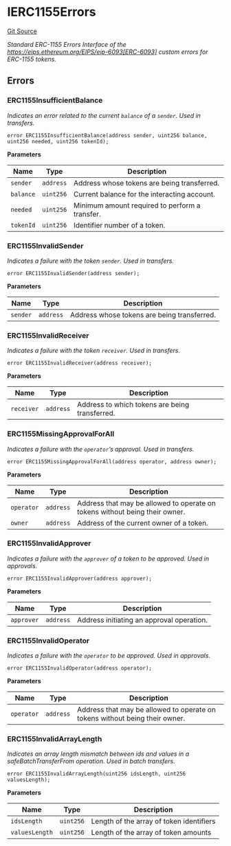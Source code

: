 # IERC1155Errors
[Git Source](https://github.com//Team3dVidyaGames/Contracts/blob/e7abd099c8ff67c53a32c1d0c029bd31930c8a9c/src/contracts/flattened/flattened_TCGInventory.sol)

*Standard ERC-1155 Errors
Interface of the https://eips.ethereum.org/EIPS/eip-6093[ERC-6093] custom errors for ERC-1155 tokens.*


## Errors
### ERC1155InsufficientBalance
*Indicates an error related to the current `balance` of a `sender`. Used in transfers.*


```solidity
error ERC1155InsufficientBalance(address sender, uint256 balance, uint256 needed, uint256 tokenId);
```

**Parameters**

|Name|Type|Description|
|----|----|-----------|
|`sender`|`address`|Address whose tokens are being transferred.|
|`balance`|`uint256`|Current balance for the interacting account.|
|`needed`|`uint256`|Minimum amount required to perform a transfer.|
|`tokenId`|`uint256`|Identifier number of a token.|

### ERC1155InvalidSender
*Indicates a failure with the token `sender`. Used in transfers.*


```solidity
error ERC1155InvalidSender(address sender);
```

**Parameters**

|Name|Type|Description|
|----|----|-----------|
|`sender`|`address`|Address whose tokens are being transferred.|

### ERC1155InvalidReceiver
*Indicates a failure with the token `receiver`. Used in transfers.*


```solidity
error ERC1155InvalidReceiver(address receiver);
```

**Parameters**

|Name|Type|Description|
|----|----|-----------|
|`receiver`|`address`|Address to which tokens are being transferred.|

### ERC1155MissingApprovalForAll
*Indicates a failure with the `operator`’s approval. Used in transfers.*


```solidity
error ERC1155MissingApprovalForAll(address operator, address owner);
```

**Parameters**

|Name|Type|Description|
|----|----|-----------|
|`operator`|`address`|Address that may be allowed to operate on tokens without being their owner.|
|`owner`|`address`|Address of the current owner of a token.|

### ERC1155InvalidApprover
*Indicates a failure with the `approver` of a token to be approved. Used in approvals.*


```solidity
error ERC1155InvalidApprover(address approver);
```

**Parameters**

|Name|Type|Description|
|----|----|-----------|
|`approver`|`address`|Address initiating an approval operation.|

### ERC1155InvalidOperator
*Indicates a failure with the `operator` to be approved. Used in approvals.*


```solidity
error ERC1155InvalidOperator(address operator);
```

**Parameters**

|Name|Type|Description|
|----|----|-----------|
|`operator`|`address`|Address that may be allowed to operate on tokens without being their owner.|

### ERC1155InvalidArrayLength
*Indicates an array length mismatch between ids and values in a safeBatchTransferFrom operation.
Used in batch transfers.*


```solidity
error ERC1155InvalidArrayLength(uint256 idsLength, uint256 valuesLength);
```

**Parameters**

|Name|Type|Description|
|----|----|-----------|
|`idsLength`|`uint256`|Length of the array of token identifiers|
|`valuesLength`|`uint256`|Length of the array of token amounts|

